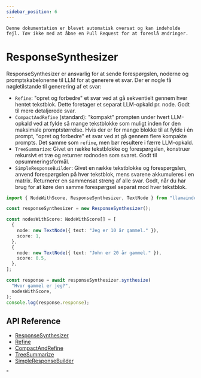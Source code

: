 ```yaml
---
sidebar_position: 6
---
```


`Denne dokumentation er blevet automatisk oversat og kan indeholde fejl. Tøv ikke med at åbne en Pull Request for at foreslå ændringer.`

# ResponseSynthesizer

ResponseSynthesizer er ansvarlig for at sende forespørgslen, noderne og promptskabelonerne til LLM for at generere et svar. Der er nogle få nøgletilstande til generering af et svar:

- `Refine`: "opret og forbedre" et svar ved at gå sekventielt gennem hver hentet tekstblok.
  Dette foretager et separat LLM-opkald pr. node. Godt til mere detaljerede svar.
- `CompactAndRefine` (standard): "kompakt" prompten under hvert LLM-opkald ved at fylde så mange tekstblokke som muligt inden for den maksimale promptstørrelse. Hvis der er for mange blokke til at fylde i én prompt, "opret og forbedre" et svar ved at gå gennem flere kompakte prompts. Det samme som `refine`, men bør resultere i færre LLM-opkald.
- `TreeSummarize`: Givet en række tekstblokke og forespørgslen, konstruer rekursivt et træ og returner rodnoden som svaret. Godt til opsummeringsformål.
- `SimpleResponseBuilder`: Givet en række tekstblokke og forespørgslen, anvend forespørgslen på hver tekstblok, mens svarene akkumuleres i en matrix. Returnerer en sammensat streng af alle svar. Godt, når du har brug for at køre den samme forespørgsel separat mod hver tekstblok.

```typescript
import { NodeWithScore, ResponseSynthesizer, TextNode } from "llamaindex";

const responseSynthesizer = new ResponseSynthesizer();

const nodesWithScore: NodeWithScore[] = [
  {
    node: new TextNode({ text: "Jeg er 10 år gammel." }),
    score: 1,
  },
  {
    node: new TextNode({ text: "John er 20 år gammel." }),
    score: 0.5,
  },
];

const response = await responseSynthesizer.synthesize(
  "Hvor gammel er jeg?",
  nodesWithScore,
);
console.log(response.response);
```

## API Reference

- [ResponseSynthesizer](../../api/classes/ResponseSynthesizer.md)
- [Refine](../../api/classes/Refine.md)
- [CompactAndRefine](../../api/classes/CompactAndRefine.md)
- [TreeSummarize](../../api/classes/TreeSummarize.md)
- [SimpleResponseBuilder](../../api/classes/SimpleResponseBuilder.md)

"
